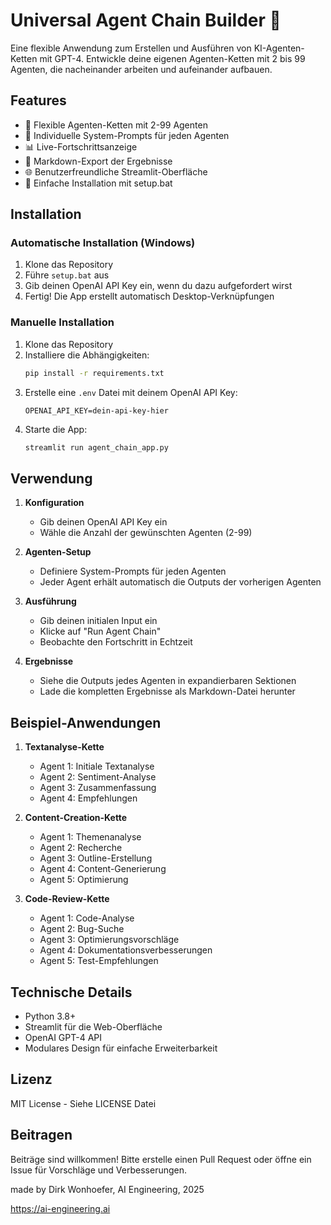 # Universal Agent Chain Builder 🤖

Eine flexible Anwendung zum Erstellen und Ausführen von KI-Agenten-Ketten mit GPT-4. Entwickle deine eigenen Agenten-Ketten mit 2 bis 99 Agenten, die nacheinander arbeiten und aufeinander aufbauen.

## Features

- 🔗 Flexible Agenten-Ketten mit 2-99 Agenten
- 🎯 Individuelle System-Prompts für jeden Agenten
- 📊 Live-Fortschrittsanzeige
- 📝 Markdown-Export der Ergebnisse
- 🌐 Benutzerfreundliche Streamlit-Oberfläche
- 🚀 Einfache Installation mit setup.bat

## Installation

### Automatische Installation (Windows)

1. Klone das Repository
2. Führe `setup.bat` aus
3. Gib deinen OpenAI API Key ein, wenn du dazu aufgefordert wirst
4. Fertig! Die App erstellt automatisch Desktop-Verknüpfungen

### Manuelle Installation

1. Klone das Repository
2. Installiere die Abhängigkeiten:
   ```bash
   pip install -r requirements.txt
   ```
3. Erstelle eine `.env` Datei mit deinem OpenAI API Key:
   ```
   OPENAI_API_KEY=dein-api-key-hier
   ```
4. Starte die App:
   ```bash
   streamlit run agent_chain_app.py
   ```

## Verwendung

1. **Konfiguration**
   - Gib deinen OpenAI API Key ein
   - Wähle die Anzahl der gewünschten Agenten (2-99)

2. **Agenten-Setup**
   - Definiere System-Prompts für jeden Agenten
   - Jeder Agent erhält automatisch die Outputs der vorherigen Agenten

3. **Ausführung**
   - Gib deinen initialen Input ein
   - Klicke auf "Run Agent Chain"
   - Beobachte den Fortschritt in Echtzeit

4. **Ergebnisse**
   - Siehe die Outputs jedes Agenten in expandierbaren Sektionen
   - Lade die kompletten Ergebnisse als Markdown-Datei herunter

## Beispiel-Anwendungen

1. **Textanalyse-Kette**
   - Agent 1: Initiale Textanalyse
   - Agent 2: Sentiment-Analyse
   - Agent 3: Zusammenfassung
   - Agent 4: Empfehlungen

2. **Content-Creation-Kette**
   - Agent 1: Themenanalyse
   - Agent 2: Recherche
   - Agent 3: Outline-Erstellung
   - Agent 4: Content-Generierung
   - Agent 5: Optimierung

3. **Code-Review-Kette**
   - Agent 1: Code-Analyse
   - Agent 2: Bug-Suche
   - Agent 3: Optimierungsvorschläge
   - Agent 4: Dokumentationsverbesserungen
   - Agent 5: Test-Empfehlungen

## Technische Details

- Python 3.8+
- Streamlit für die Web-Oberfläche
- OpenAI GPT-4 API
- Modulares Design für einfache Erweiterbarkeit

## Lizenz

MIT License - Siehe LICENSE Datei

## Beitragen

Beiträge sind willkommen! Bitte erstelle einen Pull Request oder öffne ein Issue für Vorschläge und Verbesserungen.

made by Dirk Wonhoefer, AI Engineering, 2025

https://ai-engineering.ai